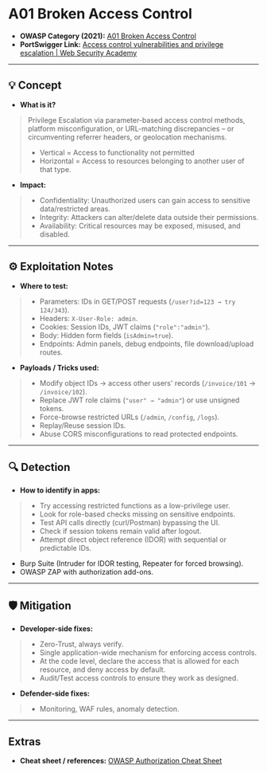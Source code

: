 # A01 Broken Access Control  

- **OWASP Category (2021):** [A01 Broken Access Control](https://owasp.org/Top10/A01_2021-Broken_Access_Control/)  
- **PortSwigger Link:** [Access control vulnerabilities and privilege escalation | Web Security Academy](https://portswigger.net/web-security/access-control)  

---

## 💡 Concept  

- **What is it?**  
> Privilege Escalation via parameter-based access control methods, platform misconfiguration, or URL-matching discrepancies – or circumventing referrer headers, or geolocation mechanisms.  
>  
> - Vertical = Access to functionality not permitted  
> - Horizontal = Access to resources belonging to another user of that type.  

- **Impact:**  
> - Confidentiality: Unauthorized users can gain access to sensitive data/restricted areas.  
> - Integrity: Attackers can alter/delete data outside their permissions.  
> - Availability: Critical resources may be exposed, misused, and disabled.  

---

## ⚙ Exploitation Notes  

- **Where to test:**  
> - Parameters: IDs in GET/POST requests (`/user?id=123 → try 124/343`).  
> - Headers: `X-User-Role: admin`.  
> - Cookies: Session IDs, JWT claims (`"role":"admin"`).  
> - Body: Hidden form fields (`isAdmin=true`).  
> - Endpoints: Admin panels, debug endpoints, file download/upload routes.  

- **Payloads / Tricks used:**  
> - Modify object IDs → access other users' records (`/invoice/101` → `/invoice/102`).  
> - Replace JWT role claims (`"user" → "admin"`) or use unsigned tokens.  
> - Force-browse restricted URLs (`/admin`, `/config`, `/logs`).  
> - Replay/Reuse session IDs.  
> - Abuse CORS misconfigurations to read protected endpoints.  

---

## 🔍 Detection  

- **How to identify in apps:**  
> - Try accessing restricted functions as a low-privilege user.  
> - Look for role-based checks missing on sensitive endpoints.  
> - Test API calls directly (curl/Postman) bypassing the UI.  
> - Check if session tokens remain valid after logout.  
> - Attempt direct object reference (IDOR) with sequential or predictable IDs.  
 - Burp Suite (Intruder for IDOR testing, Repeater for forced browsing).  
 - OWASP ZAP with authorization add-ons.  

---

## 🛡 Mitigation  

- **Developer-side fixes:**  
> - Zero-Trust, always verify.  
> - Single application-wide mechanism for enforcing access controls.  
> - At the code level, declare the access that is allowed for each resource, and deny access by default.  
> - Audit/Test access controls to ensure they work as designed.  

- **Defender-side fixes:**  
> - Monitoring, WAF rules, anomaly detection.  

---

## Extras  

- **Cheat sheet / references:** [OWASP Authorization Cheat Sheet](https://cheatsheetseries.owasp.org/cheatsheets/Authorization_Cheat_Sheet.html)  
